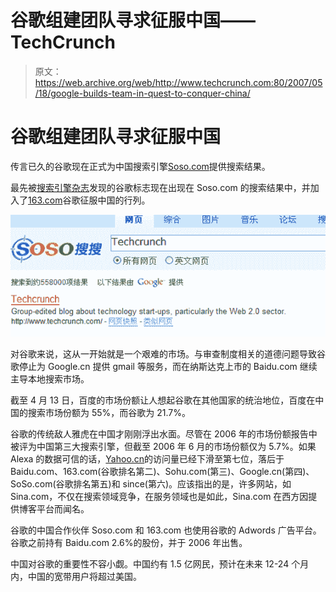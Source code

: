 # 谷歌组建团队寻求征服中国——TechCrunch

> 原文：<https://web.archive.org/web/http://www.techcrunch.com:80/2007/05/18/google-builds-team-in-quest-to-conquer-china/>

# 谷歌组建团队寻求征服中国

传言已久的谷歌现在正式为中国搜索引擎[Soso.com](https://web.archive.org/web/20210522002525/http://www.soso.com/)提供搜索结果。

最先被[搜索引擎杂志](https://web.archive.org/web/20210522002525/http://www.searchenginejournal.com/google-soso/4937/)发现的谷歌标志现在出现在 Soso.com 的搜索结果中，并加入了[163.com](https://web.archive.org/web/20210522002525/http://www.163.com/)谷歌征服中国的行列。

![soso.png](img/ae4b33fc1c91f50128f31de692291b6d.png)

对谷歌来说，这从一开始就是一个艰难的市场。与审查制度相关的道德问题导致谷歌停止为 Google.cn 提供 gmail 等服务，而在纳斯达克上市的 Baidu.com 继续主导本地搜索市场。

截至 4 月 13 日，百度的市场份额让人想起谷歌在其他国家的统治地位，百度在中国的搜索市场份额为 55%，而谷歌为 21.7%。

谷歌的传统敌人雅虎在中国才刚刚浮出水面。尽管在 2006 年的市场份额报告中被评为中国第三大搜索引擎，但截至 2006 年 6 月的市场份额仅为 5.7%。如果 Alexa 的数据可信的话，[Yahoo.cn](https://web.archive.org/web/20210522002525/http://www.yahoo.cn/)的访问量已经下滑至第七位，落后于 Baidu.com、163.com(谷歌排名第二)、Sohu.com(第三)、Google.cn(第四)、SoSo.com(谷歌排名第五)和 since(第六)。应该指出的是，许多网站，如 Sina.com，不仅在搜索领域竞争，在服务领域也是如此，Sina.com 在西方因提供博客平台而闻名。

谷歌的中国合作伙伴 Soso.com 和 163.com 也使用谷歌的 Adwords 广告平台。谷歌之前持有 Baidu.com 2.6%的股份，并于 2006 年出售。

中国对谷歌的重要性不容小觑。中国约有 1.5 亿网民，预计在未来 12-24 个月内，中国的宽带用户将超过美国。
